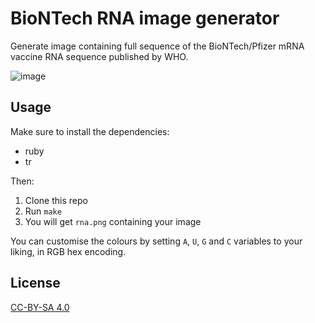 # BioNTech RNA image generator

Generate image containing full sequence of the BioNTech/Pfizer mRNA vaccine RNA
sequence published by WHO.

![image](example.png)

## Usage

Make sure to install the dependencies:
- ruby
- tr

Then:
1. Clone this repo
2. Run `make`
3. You will get `rna.png` containing your image

You can customise the colours by setting `A`, `U`, `G` and `C` variables to your
liking, in RGB hex encoding.

## License

[CC-BY-SA 4.0](https://creativecommons.org/licenses/by-sa/4.0/)

